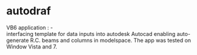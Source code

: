# autodraf
VB6 application : -  
interfacing template for data inputs into autodesk Autocad enabling auto-generate 
R.C. beams and columns in modelspace.
The app was tested on Window Vista and 7.

